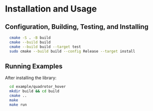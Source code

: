 # Installation and Usage

## Configuration, Building, Testing, and Installing
```bash
  cmake -S . -B build
  cmake --build build
  cmake --build build --target test
  sudo cmake --build build --config Release --target install
```

## Running Examples
After installing the library:
```bash
  cd example/quadrotor_hover
  mkdir build && cd build
  cmake ..
  make
  make run
```
